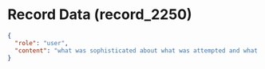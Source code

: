 # Record Data (record_2250)

```json
{
  "role": "user",
  "content": "what was sophisticated about what was attempted and what was sophisticated about what i managed to pull on him?"
}
```
